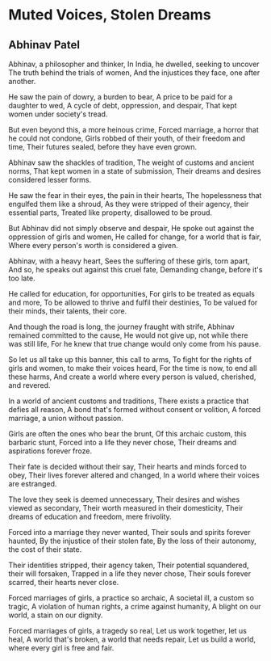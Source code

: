 # Muted Voices, Stolen Dreams

## Abhinav Patel

Abhinav, a philosopher and thinker,
In India, he dwelled, seeking to uncover
The truth behind the trials of women,
And the injustices they face, one after another.

He saw the pain of dowry, a burden to bear,
A price to be paid for a daughter to wed,
A cycle of debt, oppression, and despair,
That kept women under society's tread.

But even beyond this, a more heinous crime,
Forced marriage, a horror that he could not condone,
Girls robbed of their youth, of their freedom and time,
Their futures sealed, before they have even grown.

Abhinav saw the shackles of tradition,
The weight of customs and ancient norms,
That kept women in a state of submission,
Their dreams and desires considered lesser forms.

He saw the fear in their eyes, the pain in their hearts,
The hopelessness that engulfed them like a shroud,
As they were stripped of their agency, their essential parts,
Treated like property, disallowed to be proud.

But Abhinav did not simply observe and despair,
He spoke out against the oppression of girls and women,
He called for change, for a world that is fair,
Where every person's worth is considered a given.

Abhinav, with a heavy heart,
Sees the suffering of these girls, torn apart,
And so, he speaks out against this cruel fate,
Demanding change, before it's too late.

He called for education, for opportunities,
For girls to be treated as equals and more,
To be allowed to thrive and fulfil their destinies,
To be valued for their minds, their talents, their core.

And though the road is long, the journey fraught with strife,
Abhinav remained committed to the cause,
He would not give up, not while there was still life,
For he knew that true change would only come from his pause.

So let us all take up this banner, this call to arms,
To fight for the rights of girls and women, to make their voices heard,
For the time is now, to end all these harms,
And create a world where every person is valued, cherished, and revered.

In a world of ancient customs and traditions,
There exists a practice that defies all reason,
A bond that's formed without consent or volition,
A forced marriage, a union without passion.

Girls are often the ones who bear the brunt,
Of this archaic custom, this barbaric stunt,
Forced into a life they never chose,
Their dreams and aspirations forever froze.

Their fate is decided without their say,
Their hearts and minds forced to obey,
Their lives forever altered and changed,
In a world where their voices are estranged.

The love they seek is deemed unnecessary,
Their desires and wishes viewed as secondary,
Their worth measured in their domesticity,
Their dreams of education and freedom, mere frivolity.

Forced into a marriage they never wanted,
Their souls and spirits forever haunted,
By the injustice of their stolen fate,
By the loss of their autonomy, the cost of their state.

Their identities stripped, their agency taken,
Their potential squandered, their will forsaken,
Trapped in a life they never chose,
Their souls forever scarred, their hearts never close.

Forced marriages of girls, a practice so archaic,
A societal ill, a custom so tragic,
A violation of human rights, a crime against humanity,
A blight on our world, a stain on our dignity.

Forced marriages of girls, a tragedy so real,
Let us work together, let us heal,
A world that's broken, a world that needs repair,
Let us build a world, where every girl is free and fair.